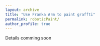 ```yaml
---
layout: archive
title: "Use Franka Arm to paint graffti"
permalink: roboticPaint/
author_profile: true
---
```


Details comming soon


